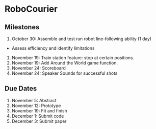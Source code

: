 # RoboCourier
## Milestones

1. October 30: Assemble and test run robot line-following ability (1 day)
- Assess efficiency and identify limitations
1. November 19: Train station feature: stop at certain positions.
1. November 19: Add Around the World game function.
1. November 24: Scoreboard
1. November 24: Speaker Sounds for successful shots

## Due Dates
1. November 5: Abstract
1. November 12: Prototype
1. November 19: Fit and finish
1. December 1: Submit code
1. December 3: Submit paper 
